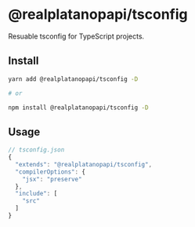 # @realplatanopapi/tsconfig

Resuable tsconfig for TypeScript projects.

## Install

```bash
yarn add @realplatanopapi/tsconfig -D

# or

npm install @realplatanopapi/tsconfig -D
```

## Usage

```javascript
// tsconfig.json
{
  "extends": "@realplatanopapi/tsconfig",
  "compilerOptions": {
    "jsx": "preserve"
  },
  "include": [
    "src"
  ]
}
```
